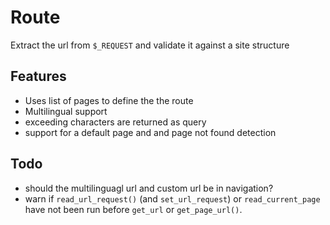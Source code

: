 # Route

Extract the url from `$_REQUEST` and validate it against a site structure

## Features

- Uses list of pages to define the the route
- Multilingual support
- exceeding characters are returned as query
- support for a default page and and page not found detection

## Todo

- should the multilinguagl url and custom url be in navigation?
- warn if `read_url_request()` (and `set_url_request`) or `read_current_page` have not been run before `get_url` or `get_page_url()`.
